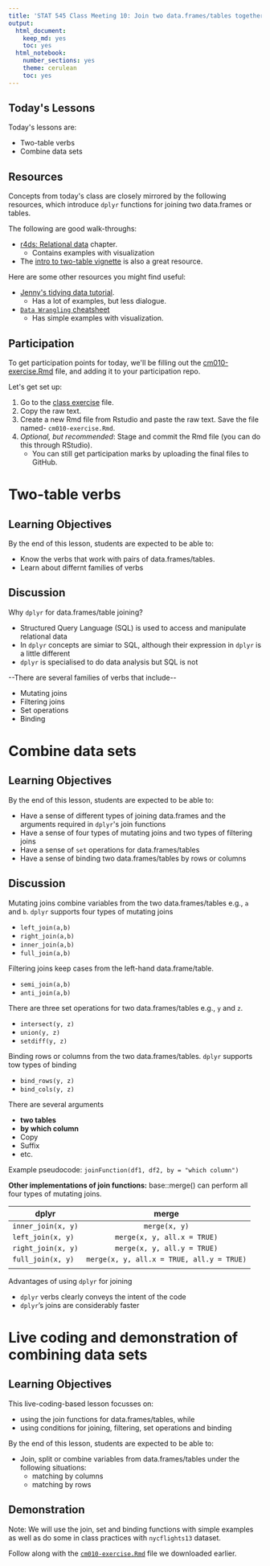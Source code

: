 ```yaml
---
title: 'STAT 545 Class Meeting 10: Join two data.frames/tables together using `dplyr`'
output:
  html_document:
    keep_md: yes
    toc: yes
  html_notebook:
    number_sections: yes
    theme: cerulean
    toc: yes
---
```




## Today's Lessons

Today's lessons are:

- Two-table verbs
- Combine data sets

## Resources

Concepts from today's class are closely mirrored by the following resources, which introduce `dplyr` functions for joining two data.frames or tables.

The following are good walk-throughs:

- [r4ds: Relational data](http://r4ds.had.co.nz/relational-data.html) chapter.
    - Contains examples  with visualization
- The [intro to two-table vignette](https://cran.r-project.org/web/packages/dplyr/vignettes/two-table.html) is also a great resource.

Here are some other resources you might find useful:

- [Jenny's tidying data tutorial](https://github.com/jennybc/lotr-tidy).
    - Has a lot of examples, but less dialogue.
- [`Data Wrangling` cheatsheet](https://www.rstudio.com/wp-content/uploads/2015/02/data-wrangling-cheatsheet.pdf)
    - Has simple examples with visualization.
    
## Participation

To get participation points for today, we'll be filling out the [cm010-exercise.Rmd](https://github.com/Rashedul/stat545_guest_lecture/blob/master/docs/cm010-exercise.Rmd) file, and adding it to your participation repo. 

Let's get set up:

1. Go to the [class exercise](https://github.com/Rashedul/stat545_guest_lecture/blob/master/docs/cm010-exercise.Rmd) file.
2.  Copy the raw text.
3. Create a new Rmd file from Rstudio and paste the raw text. Save the file named- `cm010-exercise.Rmd`.
4. _Optional, but recommended_: Stage and commit the Rmd file (you can do this through RStudio).
    - You can still get participation marks by uploading the final files to GitHub.

# Two-table verbs

## Learning Objectives

By the end of this lesson, students are expected to be able to:

- Know the verbs that work with pairs of data.frames/tables.
- Learn about differnt families of verbs

## Discussion

Why `dplyr` for data.frames/table joining?

- Structured Query Language (SQL) is used to access and manipulate  relational data
- In `dplyr` concepts are simiar to SQL, although their expression in `dplyr` is a little different
- `dplyr` is specialised to do data analysis but SQL is not

--There are several families of verbs that include--

- Mutating joins
- Filtering joins
- Set operations
- Binding

# Combine data sets 

## Learning Objectives

By the end of this lesson, students are expected to be able to:

- Have a sense of different types of joining  data.frames and the arguments required in `dplyr`'s join functions
- Have a sense of four types of mutating joins and two types of filtering joins
- Have a sense of `set` operations for data.frames/tables
- Have a sense of binding two data.frames/tables by rows or columns

## Discussion

Mutating joins combine variables from the two data.frames/tables e.g., `a` and `b`. `dplyr` supports four types of mutating joins

- `left_join(a,b)`
- `right_join(a,b)`
- `inner_join(a,b)`
- `full_join(a,b)`

Filtering joins keep cases from the left-hand data.frame/table. 

- `semi_join(a,b)`
- `anti_join(a,b)`

There are three set operations for two data.frames/tables e.g., `y` and `z`.

- `intersect(y, z)`
- `union(y, z)`
- `setdiff(y, z)`

Binding rows or columns from the two data.frames/tables. `dplyr` supports tow types of binding

- `bind_rows(y, z)`
- `bind_cols(y, z)`

There are several arguments 

- __two tables__
- __by which column__
- Copy
- Suffix
- etc.

Example pseudocode: `joinFunction(df1, df2, by = "which column")`

__Other implementations of join functions:__ base::merge() can perform all four types of mutating joins.


| dplyr   |      merge      |  
|----------|:-------------:|
| `inner_join(x, y)` |  `merge(x, y)` | 
| `left_join(x, y)` |    `merge(x, y, all.x = TRUE)`   | 
| `right_join(x, y)` | `merge(x, y, all.y = TRUE)` |
| `full_join(x, y)` | `merge(x, y, all.x = TRUE, all.y = TRUE)` |
| | |

Advantages of using `dplyr` for joining

- `dplyr` verbs clearly conveys the intent of the code
- `dplyr`’s joins are considerably faster

# Live coding and demonstration of combining data sets

## Learning Objectives

This live-coding-based lesson focusses on: 

- using the join functions for data.frames/tables, while
- using conditions for joining, filtering, set operations and binding

By the end of this lesson, students are expected to be able to:

- Join, split or combine variables from data.frames/tables under the following situations:
    - matching by columns
    - matching by rows

## Demonstration

Note: We will use the join, set and binding functions with simple examples as well as do some in class practices with `nycflights13` dataset.

Follow along with the [`cm010-exercise.Rmd`](https://github.com/Rashedul/stat545_guest_lecture/blob/master/docs/cm010-exercise.Rmd) file we downloaded earlier.


